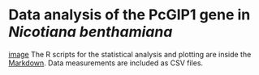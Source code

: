 # Data analysis of the PcGIP1 gene in *Nicotiana benthamiana*
[image](fig6gip.PNG)
The R scripts for the statistical analysis and plotting are inside the [Markdown](analysis.rmd).
Data measurements are included as CSV files.
